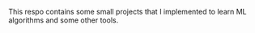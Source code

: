 This respo contains some small projects that I implemented to learn ML algorithms and some other tools.
